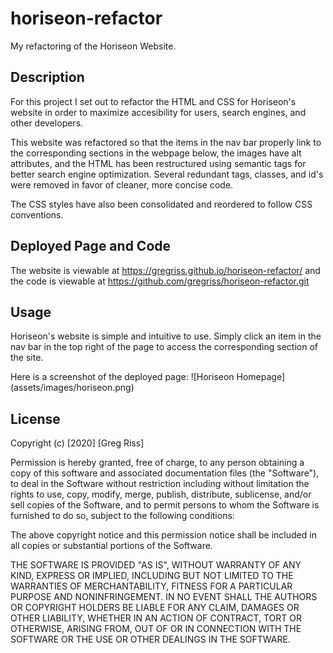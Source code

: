 # horiseon-refactor
My refactoring of the Horiseon Website.

## Description

For this project I set out to refactor the HTML and CSS for Horiseon's website in order to maximize accesibility for users, search engines, and other developers.  

This website was refactored so that the items in the nav bar properly link to the corresponding sections in the webpage below, the images have alt attributes, and the HTML has been restructured using semantic tags for better search engine optimization. Several redundant tags, classes, and id's were removed in favor of cleaner, more concise code.

The CSS styles have also been consolidated and reordered to follow CSS conventions.

## Deployed Page and Code

The website is viewable at https://gregriss.github.io/horiseon-refactor/
and the code is viewable at https://github.com/gregriss/horiseon-refactor.git 

## Usage

Horiseon's website is simple and intuitive to use. Simply click an item in the nav bar in the top right of the page to access the corresponding section of the site.

Here is a screenshot of the deployed page: 
![Horiseon Homepage] (assets/images/horiseon.png)

## License 

Copyright (c) [2020] [Greg Riss]

Permission is hereby granted, free of charge, to any person obtaining a copy of this software and associated documentation files (the "Software"), to deal in the Software without restriction including without limitation the rights to use, copy, modify, merge, publish, distribute, sublicense, and/or sell copies of the Software, and to permit persons to whom the Software is furnished to do so, subject to the following conditions:

The above copyright notice and this permission notice shall be included in all copies or substantial portions of the Software.

THE SOFTWARE IS PROVIDED "AS IS", WITHOUT WARRANTY OF ANY KIND, EXPRESS OR IMPLIED, INCLUDING BUT NOT LIMITED TO THE WARRANTIES OF MERCHANTABILITY, FITNESS FOR A PARTICULAR PURPOSE AND NONINFRINGEMENT. IN NO EVENT SHALL THE AUTHORS OR COPYRIGHT HOLDERS BE LIABLE FOR ANY CLAIM, DAMAGES OR OTHER LIABILITY, WHETHER IN AN ACTION OF CONTRACT, TORT OR OTHERWISE, ARISING FROM, OUT OF OR IN CONNECTION WITH THE SOFTWARE OR THE USE OR OTHER DEALINGS IN THE SOFTWARE.
